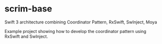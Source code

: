# scrim-base
Swift 3 architecture combining Coordinator Pattern, RxSwift, SwInject, Moya 

Example project showing how to develop the coordinator pattern using RxSwift and SwInject.
